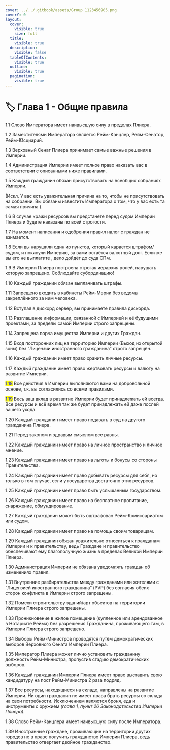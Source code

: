 ```yaml
---
cover: ../../.gitbook/assets/Group 1123456905.png
coverY: 0
layout:
  cover:
    visible: true
    size: full
  title:
    visible: true
  description:
    visible: false
  tableOfContents:
    visible: true
  outline:
    visible: true
  pagination:
    visible: true
---
```


# 🏷️ Глава 1 - Общие правила

1.1  Слово Императора имеет наивысшую силу в пределах Плиера.

1.2  Заместителями Императора является Рейм-Канцлер, Рейм-Сенатор, Рейм-Юсциарий.

1.3 Верховный Сенат Плиера принимает самые важные решения в Империи.

1.4  Администрация Империи имеет полное право наказать вас в соответствии с описанными ниже правилами.

1.5  Каждый гражданин обязан присутствовать на всеобщих собраниях Империи.

(Искл. У вас есть уважительная причина на то, чтобы не присутствовать на собрании. Вы обязаны известить Императора о том, что у вас есть та самая причина ).

1.6  В случае кражи ресурсов вы предстанете перед судом Империи Плиера и будете наказаны по всей строгости.

1.7  На момент написания и одобрения правил налог с граждан не взимается.

1.8  Если вы нарушили один из пунктов, который карается штрафом/судом, и покинули Империю, за вами остаётся валютный долг. Если же вы его не выплатите , дело дойдёт до суда СПм.

1.9  В Империи Плиера построена строгая иерархия ролей, нарушать которую запрещено. Соблюдайте субординацию!

1.10  Каждый гражданин обязан выплачивать штрафы.

1.11  Запрещено входить в кабинеты Рейм-Мэрии без ведома закреплённого за ним человека.

1.12  Вступая в дискорд сервер, вы принимаете правила дискорда.

1.13  Разглашение информации, связанной с Империей и её будущими проектами, за пределы самой Империи строго запрещены.

1.14  Запрещена порча имущества Империи и других Граждан.

1.15  Вход посторонних лиц на территорию Империи (Выход из открытой зоны) без “Лицензии иностранного гражданина” строго запрещён.

1.16  Каждый гражданин имеет право хранить личные ресурсы.

1.17  Каждый гражданин имеет право жертвовать ресурсы и валюту на развитие Империи.

<mark style="color:blue;">1.18</mark>  Все действия в Империи выполняются вами на добровольной основе, т.к. вы согласились со всеми правилами.

<mark style="color:blue;">1.19</mark>  Весь ваш вклад в развитие Империи будет принадлежать ей всегда. Все ресурсы и всё время так же будет принадлежать ей даже послей вашего ухода.

1.20  Каждый гражданин имеет право подавать в суд на другого гражданина Плиера.

1.21  Перед законом и здравым смыслом все равны.

1.22  Каждый гражданин имеет право на личное пространство и личное мнение.

1.23  Каждый гражданин имеет право на льготы и бонусы со стороны Правительства.

1.24  Каждый гражданин имеет право добывать ресурсы для себя, но только в том случае, если у государства достаточно этих ресурсов.

1.25  Каждый гражданин имеет право быть услышанным государством.

1.26  Каждый гражданин имеет право на бесплатное пропитание, снаряжение, обмундирование.

1.27  Каждый гражданин может быть оштрафован Рейм-Комиссариатом или судом.

1.28  Каждый гражданин имеет право на помощь своим товарищам.

1.29  Каждый гражданин обязан уважительно относиться к гражданам Империи и к правительству, ведь Граждане  и правительство обеспечивают ему благополучную жизнь в пределах Великой Империи Плиера.

1.30  Администрация Империи не обязана уведомлять граждан об изменениях правил.

1.31  Внутренние разбирательства между гражданами или жителями с “Лицензией иностранного гражданина” (PVP) без согласия обеих сторон конфликта в Империи строго запрещены.

1.32  Помехи строительству зданий/арт объектов на территории Империи Плиера строго запрещены.

1.33   Проникновение в жилое помещение (купленное  или арендованное в Нотариате Рейма) без разрешения Гражданина, проживающего там, в Империи Плиера строго запрещено.

1.34 Выборы Рейм-Министров проводятся путём демократических выборов Верховного Сената Империи Плиера.

1.35 Император Плиера может лично установить гражданину должность Рейм-Министра, пропустив стадию демократических выборов.

1.36 Каждый гражданин Империи Плиера имеет право выставить свою кандидатуру на пост Рейм-Министра 2 раза подряд.

1.37 Все ресурсы, находящиеся на складе, направлены на развитие Империи. Ни один гражданин не имеет права брать ресурсы со склада на свои потребности. Исключением являются броня, еда и инструменты с оружием _(глава 1, пункт 26 Законодательства Империи Плиера)._

1.38 Слово Рейм-Канцлера имеет наивысшую силу после Императора.

1.39 Иностранные граждане, проживающие на территории других городов не в праве получить гражданство Империи Плиера, ведь правительство отвергает двойное гражданство.

